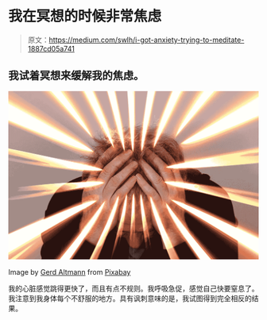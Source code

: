 # 我在冥想的时候非常焦虑

> 原文：<https://medium.com/swlh/i-got-anxiety-trying-to-meditate-1887cd05a741>

## 我试着冥想来缓解我的焦虑。

![](img/60ca3ac0c94f2d69a12fd4ae34d14de5.png)

Image by [Gerd Altmann](https://pixabay.com/users/geralt-9301/) from [Pixabay](https://pixabay.com/photos/stress-man-hand-flame-burn-fire-543658/)

我的心脏感觉跳得更快了，而且有点不规则。我呼吸急促，感觉自己快要窒息了。我注意到我身体每个不舒服的地方。具有讽刺意味的是，我试图得到完全相反的结果。